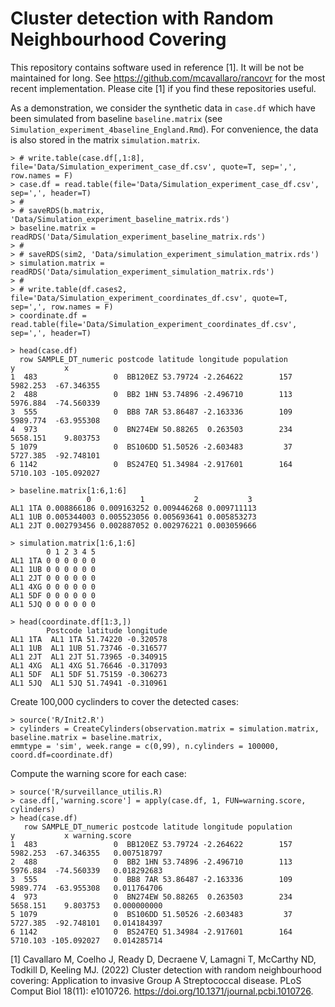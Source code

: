 
# Cluster detection with Random Neighbourhood Covering

This repository contains software used in reference [1].
It will be not be maintained for long. See https://github.com/mcavallaro/rancovr for the most recent implementation.
 Please cite [1] if you find these repositories useful.

As a demonstration, we consider the synthetic data in `case.df` which have been simulated from baseline `baseline.matrix` (see `Simulation_experiment_4baseline_England.Rmd`). For convenience, the data is also stored in
the matrix `simulation.matrix`.

```
> # write.table(case.df[,1:8], file='Data/Simulation_experiment_case_df.csv', quote=T, sep=',', row.names = F)
> case.df = read.table(file='Data/Simulation_experiment_case_df.csv',  sep=',', header=T) 
> #
> # saveRDS(b.matrix, 'Data/Simulation_experiment_baseline_matrix.rds')
> baseline.matrix = readRDS('Data/Simulation_experiment_baseline_matrix.rds')
> #
> # saveRDS(sim2, 'Data/simulation_experiment_simulation_matrix.rds')
> simulation.matrix = readRDS('Data/simulation_experiment_simulation_matrix.rds')
> #
> # write.table(df.cases2, file='Data/Simulation_experiment_coordinates_df.csv', quote=T, sep=',', row.names = F)
> coordinate.df = read.table(file='Data/Simulation_experiment_coordinates_df.csv',  sep=',', header=T)
```


```
> head(case.df)
  row SAMPLE_DT_numeric postcode latitude longitude population        y           x
1  483                 0  BB120EZ 53.79724 -2.264622        157 5982.253  -67.346355
2  488                 0  BB2 1HN 53.74896 -2.496710        113 5976.884  -74.560339
3  555                 0  BB8 7AR 53.86487 -2.163336        109 5989.774  -63.955308
4  973                 0  BN274EW 50.88265  0.263503        234 5658.151    9.803753
5 1079                 0  BS106DD 51.50526 -2.603483         37 5727.385  -92.748101
6 1142                 0  BS247EQ 51.34984 -2.917601        164 5710.103 -105.092027
```

```
> baseline.matrix[1:6,1:6]
                 0           1           2           3
AL1 1TA 0.008866186 0.009163252 0.009446268 0.009711113
AL1 1UB 0.005344003 0.005523056 0.005693641 0.005853273
AL1 2JT 0.002793456 0.002887052 0.002976221 0.003059666
```

```
> simulation.matrix[1:6,1:6]
        0 1 2 3 4 5
AL1 1TA 0 0 0 0 0 0
AL1 1UB 0 0 0 0 0 0
AL1 2JT 0 0 0 0 0 0
AL1 4XG 0 0 0 0 0 0
AL1 5DF 0 0 0 0 0 0
AL1 5JQ 0 0 0 0 0 0
```

```
> head(coordinate.df[1:3,])
        Postcode latitude longitude
AL1 1TA  AL1 1TA 51.74220 -0.320578
AL1 1UB  AL1 1UB 51.73746 -0.316577
AL1 2JT  AL1 2JT 51.73965 -0.340915
AL1 4XG  AL1 4XG 51.76646 -0.317093
AL1 5DF  AL1 5DF 51.75159 -0.306273
AL1 5JQ  AL1 5JQ 51.74941 -0.310961
```


Create  100,000 cyclinders to cover the detected cases:
```
> source('R/Init2.R')
> cylinders = CreateCylinders(observation.matrix = simulation.matrix, baseline.matrix = baseline.matrix,
emmtype = 'sim', week.range = c(0,99), n.cylinders = 100000, coord.df=coordinate.df)
```

Compute the warning score for each case:
```
> source('R/surveillance_utilis.R)
> case.df[,'warning.score'] = apply(case.df, 1, FUN=warning.score, cylinders)
> head(case.df)
   row SAMPLE_DT_numeric postcode latitude longitude population        y           x warning.score
1  483                 0  BB120EZ 53.79724 -2.264622        157 5982.253  -67.346355   0.007518797
2  488                 0  BB2 1HN 53.74896 -2.496710        113 5976.884  -74.560339   0.018292683
3  555                 0  BB8 7AR 53.86487 -2.163336        109 5989.774  -63.955308   0.011764706
4  973                 0  BN274EW 50.88265  0.263503        234 5658.151    9.803753   0.000000000
5 1079                 0  BS106DD 51.50526 -2.603483         37 5727.385  -92.748101   0.014184397
6 1142                 0  BS247EQ 51.34984 -2.917601        164 5710.103 -105.092027   0.014285714
```

[1] Cavallaro M, Coelho J, Ready D, Decraene V, Lamagni T, McCarthy ND, Todkill D, Keeling MJ. (2022) Cluster detection with random neighbourhood covering: Application to invasive Group A Streptococcal disease. PLoS Comput Biol 18(11): e1010726. https://doi.org/10.1371/journal.pcbi.1010726.

